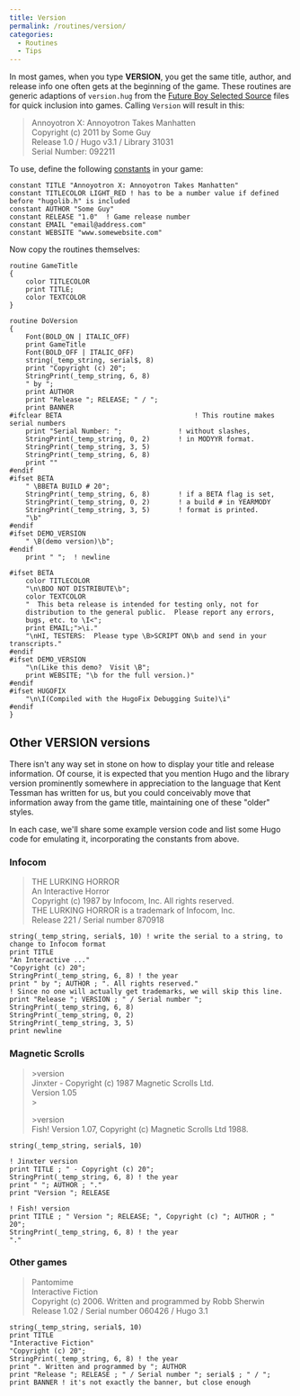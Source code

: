 ```yaml
---
title: Version
permalink: /routines/version/
categories: 
  - Routines
  - Tips
---
```


In most games, when you type **VERSION**, you get the same title,
author, and release info one often gets at the beginning of the game.
These routines are generic adaptions of `version.hug` from the
[Future Boy Selected Source](misc/future-boy-license/)
files for quick inclusion into games. Calling `Version` will result in
this:

>Annoyotron X: Annoyotron Takes Manhatten  
>Copyright (c) 2011 by Some Guy  
>Release 1.0 / Hugo v3.1 / Library 31031  
>Serial Number: 092211

To use, define the following [constants](basics/constants/) in your game:

    constant TITLE "Annoyotron X: Annoyotron Takes Manhatten"
    constant TITLECOLOR LIGHT_RED ! has to be a number value if defined before "hugolib.h" is included
    constant AUTHOR "Some Guy"
    constant RELEASE "1.0"  ! Game release number
    constant EMAIL "email@address.com"
    constant WEBSITE "www.somewebsite.com"

Now copy the routines themselves:

    routine GameTitle
    {
        color TITLECOLOR
        print TITLE;
        color TEXTCOLOR
    }

    routine DoVersion
    {
        Font(BOLD_ON | ITALIC_OFF)
        print GameTitle
        Font(BOLD_OFF | ITALIC_OFF)
        string(_temp_string, serial$, 8)
        print "Copyright (c) 20";
        StringPrint(_temp_string, 6, 8)
        " by ";
        print AUTHOR
        print "Release "; RELEASE; " / ";
        print BANNER
    #ifclear BETA                                 ! This routine makes serial numbers
        print "Serial Number: ";              ! without slashes,
        StringPrint(_temp_string, 0, 2)       ! in MODYYR format.
        StringPrint(_temp_string, 3, 5)
        StringPrint(_temp_string, 6, 8)
        print ""
    #endif
    #ifset BETA
        " \BBETA BUILD # 20";
        StringPrint(_temp_string, 6, 8)       ! if a BETA flag is set,
        StringPrint(_temp_string, 0, 2)       ! a build # in YEARMODY
        StringPrint(_temp_string, 3, 5)       ! format is printed.
        "\b"
    #endif
    #ifset DEMO_VERSION
        " \B(demo version)\b";
    #endif
        print " ";  ! newline

    #ifset BETA
        color TITLECOLOR
        "\n\BDO NOT DISTRIBUTE\b";
        color TEXTCOLOR
        "  This beta release is intended for testing only, not for
        distribution to the general public.  Please report any errors,
        bugs, etc. to \I<";
        print EMAIL;">\i."
        "\nHI, TESTERS:  Please type \B>SCRIPT ON\b and send in your transcripts."
    #endif
    #ifset DEMO_VERSION
        "\n(Like this demo?  Visit \B";
        print WEBSITE; "\b for the full version.)"
    #endif
    #ifset HUGOFIX
        "\n\I(Compiled with the HugoFix Debugging Suite)\i"
    #endif
    }

## Other VERSION versions

There isn't any way set in stone on how to display your title and
release information. Of course, it is expected that you mention Hugo and
the library version prominently somewhere in appreciation to the
language that Kent Tessman has written for us, but you could conceivably
move that information away from the game title, maintaining one of these
"older" styles.

In each case, we'll share some example version code and list some Hugo
code for emulating it, incorporating the constants from above.

### Infocom

>THE LURKING HORROR  
>An Interactive Horror  
>Copyright (c) 1987 by Infocom, Inc. All rights reserved.  
>THE LURKING HORROR is a trademark of Infocom, Inc.  
>Release 221 / Serial number 870918

    string(_temp_string, serial$, 10) ! write the serial to a string, to change to Infocom format
    print TITLE
    "An Interactive ..."
    "Copyright (c) 20";
    StringPrint(_temp_string, 6, 8) ! the year
    print " by "; AUTHOR ; ". All rights reserved."
    ! Since no one will actually get trademarks, we will skip this line.
    print "Release "; VERSION ; " / Serial number ";
    StringPrint(_temp_string, 6, 8)
    StringPrint(_temp_string, 0, 2)
    StringPrint(_temp_string, 3, 5)
    print newline

### Magnetic Scrolls

>&gt;version  
>Jinxter - Copyright (c) 1987 Magnetic Scrolls Ltd.  
>Version 1.05  
>&gt;
>
>&gt;version  
>Fish! Version 1.07, Copyright (c) Magnetic Scrolls Ltd 1988.

    string(_temp_string, serial$, 10)

    ! Jinxter version
    print TITLE ; " - Copyright (c) 20";
    StringPrint(_temp_string, 6, 8) ! the year
    print " "; AUTHOR ; "."
    print "Version "; RELEASE

    ! Fish! version
    print TITLE ; " Version "; RELEASE; ", Copyright (c) "; AUTHOR ; " 20";
    StringPrint(_temp_string, 6, 8) ! the year
    "."

### Other games

>Pantomime  
>Interactive Fiction  
>Copyright (c) 2006. Written and programmed by Robb Sherwin  
>Release 1.02 / Serial number 060426 / Hugo 3.1

    string(_temp_string, serial$, 10)
    print TITLE
    "Interactive Fiction"
    "Copyright (c) 20";
    StringPrint(_temp_string, 6, 8) ! the year
    print ". Written and programmed by "; AUTHOR
    print "Release "; RELEASE ; " / Serial number "; serial$ ; " / ";
    print BANNER ! it's not exactly the banner, but close enough
